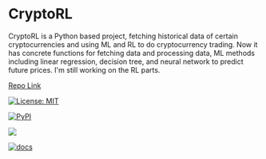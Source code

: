 # CryptoRL

CryptoRL is a Python based project, fetching historical data of certain cryptocurrencies and using ML and RL to do cryptocurrency trading. Now it has concrete functions for fetching data and processing data, ML methods including linear regression, decision tree, and neural network to predict future prices. I'm still working on the RL parts.

[Repo Link](https://github.com/ZiyiXia/CryptoRL)

[![License: MIT](https://img.shields.io/github/license/ZiyiXia/CryptoRL)](https://opensource.org/licenses/MIT)

[![PyPI](https://img.shields.io/pypi/v/CryptoRL)](https://pypi.org/project/CryptoRL/)

![](https://img.shields.io/github/actions/workflow/status/ZiyiXia/CryptoRL/build.yml?label=build%20status&logo=github)

[![docs](https://img.shields.io/readthedocs/cryptorl)](https://cryptorl.readthedocs.io)